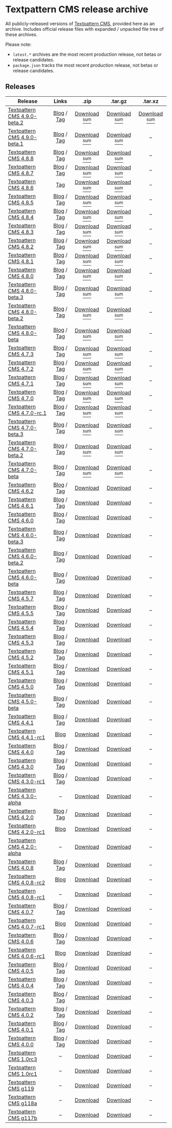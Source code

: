 # Textpattern CMS release archive

All publicly-released versions of [Textpattern CMS](http://www.textpattern.com), provided here as an archive. Includes official release files with expanded / unpacked file tree of these archives.

Please note:

* `latest.*` archives are the most recent production release, not betas or release candidates.
* `package.json` tracks the most recent production release, not betas or release candidates.

## Releases

| Release | Links | .zip | .tar.gz | .tar.xz |
|---|:-:|:-:|:-:|:-:|
| [Textpattern CMS 4.9.0-beta.2](https://github.com/textpattern-community/textpattern-releases/tree/master/releases/4.9.0-beta.2) | [Blog](https://textpattern.com/weblog/textpattern-490-beta2-released) / [Tag](https://github.com/textpattern/textpattern/releases/tag/4.9.0-beta.2) | [Download](https://github.com/textpattern-community/textpattern-releases/blob/master/releases/4.9.0-beta.2/archives/textpattern-4.9.0-beta.2.zip) [<sup>sum</sup>](https://github.com/textpattern-community/textpattern-releases/blob/master/releases/4.9.0-beta.2/archives/textpattern-4.9.0-beta.2.zip.SHA256SUM) | [Download](https://github.com/textpattern-community/textpattern-releases/blob/master/releases/4.9.0-beta.2/archives/textpattern-4.9.0-beta.2.tar.gz) [<sup>sum</sup>](https://github.com/textpattern-community/textpattern-releases/blob/master/releases/4.9.0-beta.2/archives/textpattern-4.9.0-beta.2.tar.gz.SHA256SUM) | [Download](https://github.com/textpattern-community/textpattern-releases/blob/master/releases/4.9.0-beta.2/archives/textpattern-4.9.0-beta.2.tar.xz) [<sup>sum</sup>](https://github.com/textpattern-community/textpattern-releases/blob/master/releases/4.9.0-beta.2/archives/textpattern-4.9.0-beta.2.tar.xz.SHA256SUM) |
| [Textpattern CMS 4.9.0-beta.1](https://github.com/textpattern-community/textpattern-releases/tree/master/releases/4.9.0-beta.1) | [Blog](https://textpattern.com/weblog/textpattern-490-beta1-released-php-84-mysql-84-features-fixes-and-more) / [Tag](https://github.com/textpattern/textpattern/releases/tag/4.9.0-beta.1a) | [Download](https://github.com/textpattern-community/textpattern-releases/blob/master/releases/4.9.0-beta.1/archives/textpattern-4.9.0-beta.1.zip) [<sup>sum</sup>](https://github.com/textpattern-community/textpattern-releases/blob/master/releases/4.9.0-beta.1/archives/textpattern-4.9.0-beta.1.zip.SHA256SUM) | [Download](https://github.com/textpattern-community/textpattern-releases/blob/master/releases/4.9.0-beta.1/archives/textpattern-4.9.0-beta.1.tar.gz) [<sup>sum</sup>](https://github.com/textpattern-community/textpattern-releases/blob/master/releases/4.9.0-beta.1/archives/textpattern-4.9.0-beta.1.tar.gz.SHA256SUM) | – |
| [Textpattern CMS 4.8.8](https://github.com/textpattern-community/textpattern-releases/tree/master/releases/4.8.8) | [Blog](https://textpattern.com/weblog/textpattern-488-released-php-81-support-security-fix-and-more) / [Tag](https://github.com/textpattern/textpattern/releases/tag/4.8.8) | [Download](https://github.com/textpattern-community/textpattern-releases/blob/master/releases/4.8.8/archives/textpattern-4.8.8.zip) [<sup>sum</sup>](https://github.com/textpattern-community/textpattern-releases/blob/master/releases/4.8.8/archives/textpattern-4.8.8.zip.SHA256SUM) | [Download](https://github.com/textpattern-community/textpattern-releases/blob/master/releases/4.8.8/archives/textpattern-4.8.8.tar.gz) [<sup>sum</sup>](https://github.com/textpattern-community/textpattern-releases/blob/master/releases/4.8.8/archives/textpattern-4.8.8.tar.gz.SHA256SUM) | – |
| [Textpattern CMS 4.8.7](https://github.com/textpattern-community/textpattern-releases/tree/master/releases/4.8.7) | [Blog](https://textpattern.com/weblog/textpattern-cms-487-released-bug-fixes-tweaks-hurrah) / [Tag](https://github.com/textpattern/textpattern/releases/tag/4.8.7) | [Download](https://github.com/textpattern-community/textpattern-releases/blob/master/releases/4.8.7/archives/textpattern-4.8.7.zip) [<sup>sum</sup>](https://github.com/textpattern-community/textpattern-releases/blob/master/releases/4.8.7/archives/textpattern-4.8.7.zip.SHA256SUM) | [Download](https://github.com/textpattern-community/textpattern-releases/blob/master/releases/4.8.7/archives/textpattern-4.8.7.tar.gz) [<sup>sum</sup>](https://github.com/textpattern-community/textpattern-releases/blob/master/releases/4.8.7/archives/textpattern-4.8.7.tar.gz.SHA256SUM) | – |
| [Textpattern CMS 4.8.6](https://github.com/textpattern-community/textpattern-releases/tree/master/releases/4.8.6) | [Tag](https://github.com/textpattern/textpattern/releases/tag/4.8.6) | [Download](https://github.com/textpattern-community/textpattern-releases/blob/master/releases/4.8.6/archives/textpattern-4.8.6.zip) [<sup>sum</sup>](https://github.com/textpattern-community/textpattern-releases/blob/master/releases/4.8.6/archives/textpattern-4.8.6.zip.SHA256SUM) | [Download](https://github.com/textpattern-community/textpattern-releases/blob/master/releases/4.8.6/archives/textpattern-4.8.6.tar.gz) [<sup>sum</sup>](https://github.com/textpattern-community/textpattern-releases/blob/master/releases/4.8.6/archives/textpattern-4.8.6.tar.gz.SHA256SUM) | – |
| [Textpattern CMS 4.8.5](https://github.com/textpattern-community/textpattern-releases/tree/master/releases/4.8.5) | [Blog](https://textpattern.com/weblog/textpattern-cms-485-released-bug-fixes-improvements) / [Tag](https://github.com/textpattern/textpattern/releases/tag/4.8.5) | [Download](https://github.com/textpattern-community/textpattern-releases/blob/master/releases/4.8.5/archives/textpattern-4.8.5.zip) [<sup>sum</sup>](https://github.com/textpattern-community/textpattern-releases/blob/master/releases/4.8.5/archives/textpattern-4.8.5.zip.SHA256SUM) | [Download](https://github.com/textpattern-community/textpattern-releases/blob/master/releases/4.8.5/archives/textpattern-4.8.5.tar.gz) [<sup>sum</sup>](https://github.com/textpattern-community/textpattern-releases/blob/master/releases/4.8.5/archives/textpattern-4.8.5.tar.gz.SHA256SUM) | – |
| [Textpattern CMS 4.8.4](https://github.com/textpattern-community/textpattern-releases/tree/master/releases/4.8.4) | [Blog](https://textpattern.com/weblog/textpattern-cms-484-released-php-80-compatible) / [Tag](https://github.com/textpattern/textpattern/releases/tag/4.8.4) | [Download](https://github.com/textpattern-community/textpattern-releases/blob/master/releases/4.8.4/archives/textpattern-4.8.4.zip) [<sup>sum</sup>](https://github.com/textpattern-community/textpattern-releases/blob/master/releases/4.8.4/archives/textpattern-4.8.4.zip.SHA256SUM) | [Download](https://github.com/textpattern-community/textpattern-releases/blob/master/releases/4.8.4/archives/textpattern-4.8.4.tar.gz) [<sup>sum</sup>](https://github.com/textpattern-community/textpattern-releases/blob/master/releases/4.8.4/archives/textpattern-4.8.4.tar.gz.SHA256SUM) | – |
| [Textpattern CMS 4.8.3](https://github.com/textpattern-community/textpattern-releases/tree/master/releases/4.8.3) | [Blog](https://textpattern.com/weblog/textpattern-cms-483-released) / [Tag](https://github.com/textpattern/textpattern/releases/tag/4.8.3) | [Download](https://github.com/textpattern-community/textpattern-releases/blob/master/releases/4.8.3/archives/textpattern-4.8.3.zip) [<sup>sum</sup>](https://github.com/textpattern-community/textpattern-releases/blob/master/releases/4.8.3/archives/textpattern-4.8.3.zip.SHA256SUM) | [Download](https://github.com/textpattern-community/textpattern-releases/blob/master/releases/4.8.3/archives/textpattern-4.8.3.tar.gz) [<sup>sum</sup>](https://github.com/textpattern-community/textpattern-releases/blob/master/releases/4.8.3/archives/textpattern-4.8.3.tar.gz.SHA256SUM) | – |
| [Textpattern CMS 4.8.2](https://github.com/textpattern-community/textpattern-releases/tree/master/releases/4.8.2) | [Blog](https://textpattern.com/weblog/textpattern-cms-482-released) / [Tag](https://github.com/textpattern/textpattern/releases/tag/4.8.2)  | [Download](https://github.com/textpattern-community/textpattern-releases/blob/master/releases/4.8.2/archives/textpattern-4.8.2.zip) [<sup>sum</sup>](https://github.com/textpattern-community/textpattern-releases/blob/master/releases/4.8.2/archives/textpattern-4.8.2.zip.SHA256SUM) | [Download](https://github.com/textpattern-community/textpattern-releases/blob/master/releases/4.8.2/archives/textpattern-4.8.2.tar.gz) [<sup>sum</sup>](https://github.com/textpattern-community/textpattern-releases/blob/master/releases/4.8.2/archives/textpattern-4.8.2.tar.gz.SHA256SUM) | – |
| [Textpattern CMS 4.8.1](https://github.com/textpattern-community/textpattern-releases/tree/master/releases/4.8.1) | [Blog](https://textpattern.com/weblog/textpattern-cms-481-released) / [Tag](https://github.com/textpattern/textpattern/releases/tag/4.8.1)  | [Download](https://github.com/textpattern-community/textpattern-releases/blob/master/releases/4.8.1/archives/textpattern-4.8.1.zip) [<sup>sum</sup>](https://github.com/textpattern-community/textpattern-releases/blob/master/releases/4.8.1/archives/textpattern-4.8.1.zip.SHA256SUM) | [Download](https://github.com/textpattern-community/textpattern-releases/blob/master/releases/4.8.1/archives/textpattern-4.8.1.tar.gz) [<sup>sum</sup>](https://github.com/textpattern-community/textpattern-releases/blob/master/releases/4.8.1/archives/textpattern-4.8.1.tar.gz.SHA256SUM) | – |
| [Textpattern CMS 4.8.0](https://github.com/textpattern-community/textpattern-releases/tree/master/releases/4.8.0) | [Blog](https://textpattern.com/weblog/textpattern-cms-480-released) / [Tag](https://github.com/textpattern/textpattern/releases/tag/4.8.0) | [Download](https://github.com/textpattern-community/textpattern-releases/blob/master/releases/4.8.0/archives/textpattern-4.8.0.zip) [<sup>sum</sup>](https://github.com/textpattern-community/textpattern-releases/blob/master/releases/4.8.0/archives/textpattern-4.8.0.zip.SHA256SUM) | [Download](https://github.com/textpattern-community/textpattern-releases/blob/master/releases/4.8.0/archives/textpattern-4.8.0.tar.gz) [<sup>sum</sup>](https://github.com/textpattern-community/textpattern-releases/blob/master/releases/4.8.0/archives/textpattern-4.8.0.tar.gz.SHA256SUM) | – |
| [Textpattern CMS 4.8.0-beta.3](https://github.com/textpattern-community/textpattern-releases/tree/master/releases/4.8.0-beta.3) | [Blog](https://textpattern.com/weblog/textpattern-cms-480-beta-3-released) / [Tag](https://github.com/textpattern/textpattern/releases/tag/4.8.0-beta.3)| [Download](https://github.com/textpattern-community/textpattern-releases/blob/master/releases/4.8.0-beta.3/archives/textpattern-4.8.0-beta.3.zip) [<sup>sum</sup>](https://github.com/textpattern-community/textpattern-releases/blob/master/releases/4.8.0-beta.3/archives/textpattern-4.8.0-beta.3.zip.SHA256SUM) | [Download](https://github.com/textpattern-community/textpattern-releases/blob/master/releases/4.8.0-beta.3/archives/textpattern-4.8.0-beta.3.tar.gz) [<sup>sum</sup>](https://github.com/textpattern-community/textpattern-releases/blob/master/releases/4.8.0-beta.3/archives/textpattern-4.8.0-beta.3.tar.gz.SHA256SUM) | – |
| [Textpattern CMS 4.8.0-beta.2](https://github.com/textpattern-community/textpattern-releases/tree/master/releases/4.8.0-beta.2) | [Blog](https://textpattern.com/weblog/textpattern-cms-480-beta-2-released-421) / [Tag](https://github.com/textpattern/textpattern/releases/tag/4.8.0-beta.2) | [Download](https://github.com/textpattern-community/textpattern-releases/blob/master/releases/4.8.0-beta.2/archives/textpattern-4.8.0-beta.2.zip) [<sup>sum</sup>](https://github.com/textpattern-community/textpattern-releases/blob/master/releases/4.8.0-beta.2/archives/textpattern-4.8.0-beta.2.zip.SHA256SUM) | [Download](https://github.com/textpattern-community/textpattern-releases/blob/master/releases/4.8.0-beta.2/archives/textpattern-4.8.0-beta.2.tar.gz) [<sup>sum</sup>](https://github.com/textpattern-community/textpattern-releases/blob/master/releases/4.8.0-beta.2/archives/textpattern-4.8.0-beta.2.tar.gz.SHA256SUM) | – |
| [Textpattern CMS 4.8.0-beta](https://github.com/textpattern-community/textpattern-releases/tree/master/releases/4.8.0-beta) | [Blog](https://textpattern.com/weblog/textpattern-cms-480-beta-released) / [Tag](https://github.com/textpattern/textpattern/releases/tag/4.8.0-beta)| [Download](https://github.com/textpattern-community/textpattern-releases/blob/master/releases/4.8.0-beta/archives/textpattern-4.8.0-beta.zip) [<sup>sum</sup>](https://github.com/textpattern-community/textpattern-releases/blob/master/releases/4.8.0-beta/archives/textpattern-4.8.0-beta.zip.SHA256SUM) | [Download](https://github.com/textpattern-community/textpattern-releases/blob/master/releases/4.8.0-beta/archives/textpattern-4.8.0-beta.tar.gz) [<sup>sum</sup>](https://github.com/textpattern-community/textpattern-releases/blob/master/releases/4.8.0-beta/archives/textpattern-4.8.0-beta.tar.gz.SHA256SUM) | – |
| [Textpattern CMS 4.7.3](https://github.com/textpattern-community/textpattern-releases/tree/master/releases/4.7.3) | [Blog](https://textpattern.com/weblog/textpattern-cms-473-released) / [Tag](https://github.com/textpattern/textpattern/releases/tag/4.7.3) | [Download](https://github.com/textpattern-community/textpattern-releases/blob/master/releases/4.7.3/archives/textpattern-4.7.3.zip) [<sup>sum</sup>](https://github.com/textpattern-community/textpattern-releases/blob/master/releases/4.7.3/archives/textpattern-4.7.3.zip.SHA256SUM) | [Download](https://github.com/textpattern-community/textpattern-releases/blob/master/releases/4.7.3/archives/textpattern-4.7.3.tar.gz) [<sup>sum</sup>](https://github.com/textpattern-community/textpattern-releases/blob/master/releases/4.7.3/archives/textpattern-4.7.3.tar.gz.SHA256SUM) | – |
| [Textpattern CMS 4.7.2](https://github.com/textpattern-community/textpattern-releases/tree/master/releases/4.7.2) | [Blog](https://textpattern.com/weblog/textpattern-cms-472-released) / [Tag](https://github.com/textpattern/textpattern/releases/tag/4.7.2) | [Download](https://github.com/textpattern-community/textpattern-releases/blob/master/releases/4.7.2/archives/textpattern-4.7.2.zip) [<sup>sum</sup>](https://github.com/textpattern-community/textpattern-releases/blob/master/releases/4.7.2/archives/textpattern-4.7.2.zip.SHA256SUM) | [Download](https://github.com/textpattern-community/textpattern-releases/blob/master/releases/4.7.2/archives/textpattern-4.7.2.tar.gz) [<sup>sum</sup>](https://github.com/textpattern-community/textpattern-releases/blob/master/releases/4.7.2/archives/textpattern-4.7.2.tar.gz.SHA256SUM) | – |
| [Textpattern CMS 4.7.1](https://github.com/textpattern-community/textpattern-releases/tree/master/releases/4.7.1) | [Blog](https://textpattern.com/weblog/textpattern-cms-471-released) / [Tag](https://github.com/textpattern/textpattern/releases/tag/4.7.1) | [Download](https://github.com/textpattern-community/textpattern-releases/blob/master/releases/4.7.1/archives/textpattern-4.7.1.zip) [<sup>sum</sup>](https://github.com/textpattern-community/textpattern-releases/blob/master/releases/4.7.1/archives/textpattern-4.7.1.zip.SHA256SUM) | [Download](https://github.com/textpattern-community/textpattern-releases/blob/master/releases/4.7.1/archives/textpattern-4.7.1.tar.gz) [<sup>sum</sup>](https://github.com/textpattern-community/textpattern-releases/blob/master/releases/4.7.1/archives/textpattern-4.7.1.tar.gz.SHA256SUM) | – |
| [Textpattern CMS 4.7.0](https://github.com/textpattern-community/textpattern-releases/tree/master/releases/4.7.0) | [Blog](https://textpattern.com/weblog/textpattern-cms-470-released-theme-support-as-standard) / [Tag](https://github.com/textpattern/textpattern/releases/tag/4.7.0) | [Download](https://github.com/textpattern-community/textpattern-releases/blob/master/releases/4.7.0/archives/textpattern-4.7.0.zip) [<sup>sum</sup>](https://github.com/textpattern-community/textpattern-releases/blob/master/releases/4.7.0/archives/textpattern-4.7.0.zip.SHA256SUM) | [Download](https://github.com/textpattern-community/textpattern-releases/blob/master/releases/4.7.0/archives/textpattern-4.7.0.tar.gz) [<sup>sum</sup>](https://github.com/textpattern-community/textpattern-releases/blob/master/releases/4.7.0/archives/textpattern-4.7.0.tar.gz.SHA256SUM) | – |
| [Textpattern CMS 4.7.0-rc.1](https://github.com/textpattern-community/textpattern-releases/tree/master/releases/4.7.0-rc1) | [Blog](https://textpattern.com/weblog/textpattern-cms-470-release-candidate-1-released) / [Tag](https://github.com/textpattern/textpattern/releases/tag/4.7.0-rc.1) | [Download](https://github.com/textpattern-community/textpattern-releases/blob/master/releases/4.7.0-rc1/archives/textpattern-4.7.0-rc.1.zip) [<sup>sum</sup>](https://github.com/textpattern-community/textpattern-releases/blob/master/releases/4.7.0-rc1/archives/textpattern-4.7.0-rc.1.zip.SHA256SUM) | [Download](https://github.com/textpattern-community/textpattern-releases/blob/master/releases/4.7.0-rc1/archives/textpattern-4.7.0-rc.1.tar.gz) [<sup>sum</sup>](https://github.com/textpattern-community/textpattern-releases/blob/master/releases/4.7.0-rc1/archives/textpattern-4.7.0-rc.1.tar.gz.SHA256SUM) | – |
| [Textpattern CMS 4.7.0-beta.3](https://github.com/textpattern-community/textpattern-releases/tree/master/releases/4.7.0-beta.3) | [Blog](https://textpattern.com/weblog/textpattern-cms-470-beta-3-released) / [Tag](https://github.com/textpattern/textpattern/releases/tag/4.7.0-beta.3) | [Download](https://github.com/textpattern-community/textpattern-releases/blob/master/releases/4.7.0-beta.3/archives/textpattern-4.7.0-beta.3.zip) [<sup>sum</sup>](https://github.com/textpattern-community/textpattern-releases/blob/master/releases/4.7.0-beta.3/archives/textpattern-4.7.0-beta.3.zip.SHA256SUM) | [Download](https://github.com/textpattern-community/textpattern-releases/blob/master/releases/4.7.0-beta.3/archives/textpattern-4.7.0-beta.3.tar.gz) [<sup>sum</sup>](https://github.com/textpattern-community/textpattern-releases/blob/master/releases/4.7.0-beta.3/archives/textpattern-4.7.0-beta.3.tar.gz.SHA256SUM) | – |
| [Textpattern CMS 4.7.0-beta.2](https://github.com/textpattern-community/textpattern-releases/tree/master/releases/4.7.0-beta.2) | [Blog](https://textpattern.com/weblog/textpattern-cms-470-beta-3-released) / [Tag](https://github.com/textpattern/textpattern/releases/tag/4.7.0-beta.2) | [Download](https://github.com/textpattern-community/textpattern-releases/blob/master/releases/4.7.0-beta.2/archives/textpattern-4.7.0-beta.2.zip) [<sup>sum</sup>](https://github.com/textpattern-community/textpattern-releases/blob/master/releases/4.7.0-beta.2/archives/textpattern-4.7.0-beta.2.zip.SHA256SUM) | [Download](https://github.com/textpattern-community/textpattern-releases/blob/master/releases/4.7.0-beta.2/archives/textpattern-4.7.0-beta.2.tar.gz) [<sup>sum</sup>](https://github.com/textpattern-community/textpattern-releases/blob/master/releases/4.7.0-beta.2/archives/textpattern-4.7.0-beta.2.tar.gz.SHA256SUM) | – |
| [Textpattern CMS 4.7.0-beta](https://github.com/textpattern-community/textpattern-releases/tree/master/releases/4.7.0-beta) | [Blog](https://textpattern.com/weblog/textpattern-cms-470-beta-3-released) / [Tag](https://github.com/textpattern/textpattern/releases/tag/4.7.0-beta) | [Download](https://github.com/textpattern-community/textpattern-releases/blob/master/releases/4.7.0-beta/archives/textpattern-4.7.0-beta.zip) [<sup>sum</sup>](https://github.com/textpattern-community/textpattern-releases/blob/master/releases/4.7.0-beta/archives/textpattern-4.7.0-beta.zip.SHA256SUM) | [Download](https://github.com/textpattern-community/textpattern-releases/blob/master/releases/4.7.0-beta/archives/textpattern-4.7.0-beta.tar.gz) [<sup>sum</sup>](https://github.com/textpattern-community/textpattern-releases/blob/master/releases/4.7.0-beta/archives/textpattern-4.7.0-beta.tar.gz.SHA256SUM) | – |
| [Textpattern CMS 4.6.2](https://github.com/textpattern-community/textpattern-releases/tree/master/releases/4.6.2) | [Blog](https://textpattern.com/weblog/textpattern-cms-462-released-version-string-theory) / [Tag](https://github.com/textpattern/textpattern/releases/tag/4.6.2) | [Download](https://github.com/textpattern-community/textpattern-releases/blob/master/releases/4.6.2/archives/textpattern-4.6.2.zip) | [Download](https://github.com/textpattern-community/textpattern-releases/blob/master/releases/4.6.2/archives/textpattern-4.6.2.tar.gz) | – |
| [Textpattern CMS 4.6.1](https://github.com/textpattern-community/textpattern-releases/tree/master/releases/4.6.1) | [Blog](https://textpattern.com/weblog/textpattern-cms-461-released-hello-classic) / [Tag](https://github.com/textpattern/textpattern/releases/tag/4.6.1) | [Download](https://github.com/textpattern-community/textpattern-releases/blob/master/releases/4.6.1/archives/textpattern-4.6.1.zip)| [Download](https://github.com/textpattern-community/textpattern-releases/blob/master/releases/4.6.1/archives/textpattern-4.6.1.tar.gz) | – |
| [Textpattern CMS 4.6.0](https://github.com/textpattern-community/textpattern-releases/tree/master/releases/4.6.0) | [Blog](https://textpattern.com/weblog/textpattern-cms-460-released-it-s-big) / [Tag](https://github.com/textpattern/textpattern/releases/tag/4.6.0) | [Download](https://github.com/textpattern-community/textpattern-releases/blob/master/releases/4.6.0/archives/textpattern-4.6.0.zip) | [Download](https://github.com/textpattern-community/textpattern-releases/blob/master/releases/4.6.0/archives/textpattern-4.6.0.tar.gz) | – |
| [Textpattern CMS 4.6.0-beta.3](https://github.com/textpattern-community/textpattern-releases/tree/master/releases/4.6.0-beta.3) | [Blog](https://textpattern.com/weblog/textpattern-cms-460-beta-3-released) / [Tag](https://github.com/textpattern/textpattern/releases/tag/4.6.0-beta.3) | [Download](https://github.com/textpattern-community/textpattern-releases/blob/master/releases/4.6.0-beta.3/archives/textpattern-4.6.0-beta.3.zip) | [Download](https://github.com/textpattern-community/textpattern-releases/blob/master/releases/4.6.0-beta.3/archives/textpattern-4.6.0-beta.3.tar.gz) | – |
| [Textpattern CMS 4.6.0-beta.2](https://github.com/textpattern-community/textpattern-releases/tree/master/releases/4.6.0-beta.2) | [Blog](https://textpattern.com/weblog/textpattern-cms-460-beta-2-released) / [Tag](https://github.com/textpattern/textpattern/releases/tag/4.6.0-beta.2) | [Download](https://github.com/textpattern-community/textpattern-releases/blob/master/releases/4.6.0-beta.2/archives/textpattern-4.6.0-beta.2.zip) | [Download](https://github.com/textpattern-community/textpattern-releases/blob/master/releases/4.6.0-beta.2/archives/textpattern-4.6.0-beta.2.tar.gz) | – |
| [Textpattern CMS 4.6.0-beta](https://github.com/textpattern-community/textpattern-releases/tree/master/releases/4.6.0-beta) | [Blog](https://textpattern.com/weblog/textpattern-cms-460-beta-released) / [Tag](https://github.com/textpattern/textpattern/releases/tag/4.6.0-beta) | [Download](https://github.com/textpattern-community/textpattern-releases/blob/master/releases/4.6.0-beta/archives/textpattern-4.6.0-beta.zip) | [Download](https://github.com/textpattern-community/textpattern-releases/blob/master/releases/4.6.0-beta/archives/textpattern-4.6.0-beta.tar.gz) | – |
| [Textpattern CMS 4.5.7](https://github.com/textpattern-community/textpattern-releases/tree/master/releases/4.5.7) | [Blog](https://textpattern.com/weblog/textpattern-cms-457-released-ten-years-on) / [Tag](https://github.com/textpattern/textpattern/releases/tag/4.5.7) | [Download](https://github.com/textpattern-community/textpattern-releases/blob/master/releases/4.5.7/archives/textpattern-4.5.7.zip) | [Download](https://github.com/textpattern-community/textpattern-releases/blob/master/releases/4.5.7/archives/textpattern-4.5.7.tar.gz) | – |
| [Textpattern CMS 4.5.5](https://github.com/textpattern-community/textpattern-releases/tree/master/releases/4.5.5) | [Blog](https://textpattern.com/weblog/textpattern-cms-455-released) / [Tag](https://github.com/textpattern/textpattern/releases/tag/4.5.5) | [Download](https://github.com/textpattern-community/textpattern-releases/blob/master/releases/4.5.5/archives/textpattern-4.5.5.zip) | [Download](https://github.com/textpattern-community/textpattern-releases/blob/master/releases/4.5.5/archives/textpattern-4.5.5.tar.gz) | – |
| [Textpattern CMS 4.5.4](https://github.com/textpattern-community/textpattern-releases/tree/master/releases/4.5.4) | [Blog](https://textpattern.com/weblog/textpattern-cms-454-released) / [Tag](https://github.com/textpattern/textpattern/releases/tag/4.5.4) | [Download](https://github.com/textpattern-community/textpattern-releases/blob/master/releases/4.5.4/archives/textpattern-4.5.4.zip) | [Download](https://github.com/textpattern-community/textpattern-releases/blob/master/releases/4.5.4/archives/textpattern-4.5.4.tar.gz) | – |
| [Textpattern CMS 4.5.3](https://github.com/textpattern-community/textpattern-releases/tree/master/releases/4.5.3) | [Blog](https://textpattern.com/weblog/textpattern-cms-453-released) / [Tag](https://github.com/textpattern/textpattern/releases/tag/4.5.3) | [Download](https://github.com/textpattern-community/textpattern-releases/blob/master/releases/4.5.3/archives/textpattern-4.5.3.zip) | [Download](https://github.com/textpattern-community/textpattern-releases/blob/master/releases/4.5.3/archives/textpattern-4.5.3.tar.gz) | – |
| [Textpattern CMS 4.5.2](https://github.com/textpattern-community/textpattern-releases/tree/master/releases/4.5.2) | [Blog](https://textpattern.com/weblog/textpattern-cms-452-released) / [Tag](https://github.com/textpattern/textpattern/releases/tag/4.5.2) | [Download](https://github.com/textpattern-community/textpattern-releases/blob/master/releases/4.5.2/archives/textpattern-4.5.2.zip) | [Download](https://github.com/textpattern-community/textpattern-releases/blob/master/releases/4.5.2/archives/textpattern-4.5.2.tar.gz) | – |
| [Textpattern CMS 4.5.1](https://github.com/textpattern-community/textpattern-releases/tree/master/releases/4.5.1) | [Blog](https://textpattern.com/weblog/textpattern-451-released) / [Tag](https://github.com/textpattern/textpattern/releases/tag/4.5.1) | [Download](https://github.com/textpattern-community/textpattern-releases/blob/master/releases/4.5.1/archives/textpattern-4.5.1.zip) | [Download](https://github.com/textpattern-community/textpattern-releases/blob/master/releases/4.5.1/archives/textpattern-4.5.1.tar.gz) | – |
| [Textpattern CMS 4.5.0](https://github.com/textpattern-community/textpattern-releases/tree/master/releases/4.5.0) | [Blog](https://textpattern.com/weblog/textpattern-cms-450-released-a-hive-of-activity) / [Tag](https://github.com/textpattern/textpattern/releases/tag/4.5.0) | [Download](https://github.com/textpattern-community/textpattern-releases/blob/master/releases/4.5.0/archives/textpattern-4.5.0.zip) | [Download](https://github.com/textpattern-community/textpattern-releases/blob/master/releases/4.5.0/archives/textpattern-4.5.0.tar.gz) | – |
| [Textpattern CMS 4.5.0-beta](https://github.com/textpattern-community/textpattern-releases/tree/master/releases/4.5.0-beta) | [Blog](https://textpattern.com/weblog/textpattern-450-beta-released) / [Tag](https://github.com/textpattern/textpattern/releases/tag/4.5.0-beta) | [Download](https://github.com/textpattern-community/textpattern-releases/blob/master/releases/4.5.0-beta/archives/textpattern-4.5.0-beta.zip) | [Download](https://github.com/textpattern-community/textpattern-releases/blob/master/releases/4.5.0-beta/archives/textpattern-4.5.0-beta.tar.gz) | – |
| [Textpattern CMS 4.4.1](https://github.com/textpattern-community/textpattern-releases/tree/master/releases/4.4.1) | [Blog](https://textpattern.com/weblog/textpattern-cms-441-released-security-upgrade) / [Tag](https://github.com/textpattern/textpattern/releases/tag/4.4.1) | [Download](https://github.com/textpattern-community/textpattern-releases/blob/master/releases/4.4.1/archives/textpattern-4.4.1.zip) | [Download](https://github.com/textpattern-community/textpattern-releases/blob/master/releases/4.4.1/archives/textpattern-4.4.1.tar.gz) | – |
| [Textpattern CMS 4.4.1-rc1](https://github.com/textpattern-community/textpattern-releases/tree/master/releases/4.4.1-rc1) | [Blog](https://textpattern.com/weblog/help-test-release-candidate-441) | [Download](https://github.com/textpattern-community/textpattern-releases/blob/master/releases/4.4.1-rc1/archives/textpattern-4.4.1-rc1.zip) | [Download](https://github.com/textpattern-community/textpattern-releases/blob/master/releases/4.4.1-rc1/archives/textpattern-4.4.1-rc1.tar.gz) | – |
| [Textpattern CMS 4.4.0](https://github.com/textpattern-community/textpattern-releases/tree/master/releases/4.4.0) | [Blog](https://textpattern.com/weblog/textpattern-cms-440-released-focus-on-security) / [Tag](https://github.com/textpattern/textpattern/releases/tag/4.4.0) | [Download](https://github.com/textpattern-community/textpattern-releases/blob/master/releases/4.4.0/archives/textpattern-4.4.0.zip) | [Download](https://github.com/textpattern-community/textpattern-releases/blob/master/releases/4.4.0/archives/textpattern-4.4.0.tar.gz) | – |
| [Textpattern CMS 4.3.0](https://github.com/textpattern-community/textpattern-releases/tree/master/releases/4.3.0) | [Blog](https://textpattern.com/weblog/textpattern-cms-430-released) / [Tag](https://github.com/textpattern/textpattern/releases/tag/4.3.0) | [Download](https://github.com/textpattern-community/textpattern-releases/blob/master/releases/4.3.0/archives/textpattern-4.3.0.zip) | [Download](https://github.com/textpattern-community/textpattern-releases/blob/master/releases/4.3.0/archives/textpattern-4.3.0.tar.gz) | – |
| [Textpattern CMS 4.3.0-rc1](https://github.com/textpattern-community/textpattern-releases/tree/master/releases/4.3.0-rc1) | [Blog](https://textpattern.com/weblog/textpattern-cms-430-release-candidate) / [Tag](https://github.com/textpattern/textpattern/releases/tag/4.3.0) | [Download](https://github.com/textpattern-community/textpattern-releases/blob/master/releases/4.3.0-rc1/archives/textpattern-4.3.0-rc1.zip) | [Download](https://github.com/textpattern-community/textpattern-releases/blob/master/releases/4.3.0-rc1/archives/textpattern-4.3.0-rc1.tar.gz) | – |
| [Textpattern CMS 4.3.0-alpha](https://github.com/textpattern-community/textpattern-releases/tree/master/releases/4.3.0-alpha) | – | [Download](https://github.com/textpattern-community/textpattern-releases/blob/master/releases/4.3.0-rc1/archives/textpattern-4.3.0-rc1.zip) | [Download](https://github.com/textpattern-community/textpattern-releases/blob/master/releases/4.3.0-rc1/archives/textpattern-4.3.0-rc1.tar.gz) | – |
| [Textpattern CMS 4.2.0](https://github.com/textpattern-community/textpattern-releases/tree/master/releases/4.2.0) | [Blog](https://textpattern.com/weblog/textpattern-cms-420-released) / [Tag](https://github.com/textpattern/textpattern/releases/tag/4.2.0) | [Download](https://github.com/textpattern-community/textpattern-releases/blob/master/releases/4.2.0/archives/textpattern-4.2.0.zip) | [Download](https://github.com/textpattern-community/textpattern-releases/blob/master/releases/4.2.0/archives/textpattern-4.2.0.tar.gz) | – |
| [Textpattern CMS 4.2.0-rc1](https://github.com/textpattern-community/textpattern-releases/tree/master/releases/4.2.0-rc1) | [Blog](https://textpattern.com/weblog/textpattern-cms-420-release-candidate-help-us-test) | [Download](https://github.com/textpattern-community/textpattern-releases/blob/master/releases/4.2.0-rc1/archives/textpattern-4.2.0-rc1.zip) | [Download](https://github.com/textpattern-community/textpattern-releases/blob/master/releases/4.2.0-rc1/archives/textpattern-4.2.0-rc1.tar.gz) | – |
| [Textpattern CMS 4.2.0-alpha](https://github.com/textpattern-community/textpattern-releases/tree/master/releases/4.2.0-alpha) | – | [Download](https://github.com/textpattern-community/textpattern-releases/blob/master/releases/4.2.0-rc1/archives/textpattern-4.2.0-rc1.zip) | [Download](https://github.com/textpattern-community/textpattern-releases/blob/master/releases/4.2.0-rc1/archives/textpattern-4.2.0-rc1.tar.gz) | – |
| [Textpattern CMS 4.0.8](https://github.com/textpattern-community/textpattern-releases/tree/master/releases/4.0.8) | [Blog](https://textpattern.com/weblog/textpattern-cms-408-released) / [Tag](https://github.com/textpattern/textpattern/releases/tag/4.0.8) | [Download](https://github.com/textpattern-community/textpattern-releases/blob/master/releases/4.0.8/archives/textpattern-4.0.8.zip) | [Download](https://github.com/textpattern-community/textpattern-releases/blob/master/releases/4.0.8/archives/textpattern-4.0.8.tar.gz) | – |
| [Textpattern CMS 4.0.8-rc2](https://github.com/textpattern-community/textpattern-releases/tree/master/releases/4.0.8-rc2) | [Blog](https://textpattern.com/weblog/help-us-test-the-release-candidate-for-the-upcoming-408-release) | [Download](https://github.com/textpattern-community/textpattern-releases/blob/master/releases/4.0.8-rc2/archives/textpattern-4.0.8-rc2.zip) | [Download](https://github.com/textpattern-community/textpattern-releases/blob/master/releases/4.0.8-rc2/archives/textpattern-4.0.8-rc2.tar.gz) | – |
| [Textpattern CMS 4.0.8-rc1](https://github.com/textpattern-community/textpattern-releases/tree/master/releases/4.0.8-rc1) | – | [Download](https://github.com/textpattern-community/textpattern-releases/blob/master/releases/4.0.8-rc1/archives/textpattern-4.0.8-rc1.zip) | [Download](https://github.com/textpattern-community/textpattern-releases/blob/master/releases/4.0.8-rc1/archives/textpattern-4.0.8-rc1.tar.gz) | – |
| [Textpattern CMS 4.0.7](https://github.com/textpattern-community/textpattern-releases/tree/master/releases/4.0.7) | [Blog](https://textpattern.com/weblog/textpattern-407-released) / [Tag](https://github.com/textpattern/textpattern/releases/tag/4.0.7) | [Download](https://github.com/textpattern-community/textpattern-releases/blob/master/releases/4.0.7/archives/textpattern-4.0.7.zip) | [Download](https://github.com/textpattern-community/textpattern-releases/blob/master/releases/4.0.7/archives/textpattern-4.0.7.tar.gz) | – |
| [Textpattern CMS 4.0.7-rc1](https://github.com/textpattern-community/textpattern-releases/tree/master/releases/4.0.7-rc1) | [Blog](https://textpattern.com/weblog/help-us-test-the-release-candidate-for-the-upcoming-407-release) | [Download](https://github.com/textpattern-community/textpattern-releases/blob/master/releases/4.0.7-rc1/archives/textpattern-4.0.7-rc1.zip) | [Download](https://github.com/textpattern-community/textpattern-releases/blob/master/releases/4.0.7-rc1/archives/textpattern-4.0.7-rc1.tar.gz) | – |
| [Textpattern CMS 4.0.6](https://github.com/textpattern-community/textpattern-releases/tree/master/releases/4.0.6) | [Blog](https://textpattern.com/weblog/textpattern-406-released) / [Tag](https://github.com/textpattern/textpattern/releases/tag/4.0.6) | [Download](https://github.com/textpattern-community/textpattern-releases/blob/master/releases/4.0.6/archives/textpattern-4.0.6.zip) | [Download](https://github.com/textpattern-community/textpattern-releases/blob/master/releases/4.0.6/archives/textpattern-4.0.6.tar.gz) | – |
| [Textpattern CMS 4.0.6-rc1](https://github.com/textpattern-community/textpattern-releases/tree/master/releases/4.0.6-rc1) | [Blog](https://textpattern.com/weblog/testing-upcoming-406-rc1) | [Download](https://github.com/textpattern-community/textpattern-releases/blob/master/releases/4.0.6-rc1/archives/textpattern-4.0.6-rc1.zip) | [Download](https://github.com/textpattern-community/textpattern-releases/blob/master/releases/4.0.6-rc1/archives/textpattern-4.0.6-rc1.tar.gz) | – |
| [Textpattern CMS 4.0.5](https://github.com/textpattern-community/textpattern-releases/tree/master/releases/4.0.5) | [Blog](https://textpattern.com/weblog/textpattern-405-released) / [Tag](https://github.com/textpattern/textpattern/releases/tag/4.0.5) | [Download](https://github.com/textpattern-community/textpattern-releases/blob/master/releases/4.0.5/archives/textpattern-4.0.5.zip) | [Download](https://github.com/textpattern-community/textpattern-releases/blob/master/releases/4.0.5/archives/textpattern-4.0.5.tar.gz) | – |
| [Textpattern CMS 4.0.4](https://github.com/textpattern-community/textpattern-releases/tree/master/releases/4.0.4) | [Blog](https://textpattern.com/weblog/textpattern-404-released) / [Tag](https://github.com/textpattern/textpattern/releases/tag/4.0.4) | [Download](https://github.com/textpattern-community/textpattern-releases/blob/master/releases/4.0.4/archives/textpattern-4.0.4.zip) | [Download](https://github.com/textpattern-community/textpattern-releases/blob/master/releases/4.0.4/archives/textpattern-4.0.4.tar.gz) | – |
| [Textpattern CMS 4.0.3](https://github.com/textpattern-community/textpattern-releases/tree/master/releases/4.0.3) | [Blog](https://textpattern.com/weblog/textpattern-403-released) / [Tag](https://github.com/textpattern/textpattern/releases/tag/4.0.3) | [Download](https://github.com/textpattern-community/textpattern-releases/blob/master/releases/4.0.3/archives/textpattern-4.0.3.zip) | [Download](https://github.com/textpattern-community/textpattern-releases/blob/master/releases/4.0.3/archives/textpattern-4.0.3.tar.gz) | – |
| [Textpattern CMS 4.0.2](https://github.com/textpattern-community/textpattern-releases/tree/master/releases/4.0.2) | [Blog](https://textpattern.com/weblog/textpattern-402-released) / [Tag](https://github.com/textpattern/textpattern/releases/tag/4.0.2) | [Download](https://github.com/textpattern-community/textpattern-releases/blob/master/releases/4.0.2/archives/textpattern-4.0.2.zip) | [Download](https://github.com/textpattern-community/textpattern-releases/blob/master/releases/4.0.2/archives/textpattern-4.0.2.tar.gz) | – |
| [Textpattern CMS 4.0.1](https://github.com/textpattern-community/textpattern-releases/tree/master/releases/4.0.1) | [Blog](https://textpattern.com/weblog/textpattern-401-released) / [Tag](https://github.com/textpattern/textpattern/releases/tag/4.0.1) | [Download](https://github.com/textpattern-community/textpattern-releases/blob/master/releases/4.0.1/archives/textpattern-4.0.1.zip) | [Download](https://github.com/textpattern-community/textpattern-releases/blob/master/releases/4.0.1/archives/textpattern-4.0.1.tar.gz) | – |
| [Textpattern CMS 4.0.0](https://github.com/textpattern-community/textpattern-releases/tree/master/releases/4.0.0) | [Blog](https://textpattern.com/weblog/textpattern-4-stable-released) / [Tag](https://github.com/textpattern/textpattern/releases/tag/4.0.0) | [Download](https://github.com/textpattern-community/textpattern-releases/blob/master/releases/4.0.0/archives/textpattern-4.0.0.zip) | [Download](https://github.com/textpattern-community/textpattern-releases/blob/master/releases/4.0.0/archives/textpattern-4.0.0.tar.gz) | – |
| [Textpattern CMS 1.0rc3](https://github.com/textpattern-community/textpattern-releases/tree/master/releases/1.0rc3) | – | [Download](https://github.com/textpattern-community/textpattern-releases/blob/master/releases/1.0rc3/archives/textpattern-1.0rc3.zip) | [Download](https://github.com/textpattern-community/textpattern-releases/blob/master/releases/1.0rc3/archives/textpattern-1.0rc3.tar.gz) | – |
| [Textpattern CMS 1.0rc1](https://github.com/textpattern-community/textpattern-releases/tree/master/releases/1.0rc1) | – | [Download](https://github.com/textpattern-community/textpattern-releases/blob/master/releases/1.0rc1/archives/textpattern-1.0rc1.zip) | [Download](https://github.com/textpattern-community/textpattern-releases/blob/master/releases/1.0rc1/archives/textpattern-1.0rc1.tar.gz) | – |
| [Textpattern CMS g119](https://github.com/textpattern-community/textpattern-releases/tree/master/releases/g119) | – | [Download](https://github.com/textpattern-community/textpattern-releases/blob/master/releases/g119/archives/textpattern-g119.zip) | [Download](https://github.com/textpattern-community/textpattern-releases/blob/master/releases/g119/archives/textpattern-g119.tar.gz) | – |
| [Textpattern CMS g118a](https://github.com/textpattern-community/textpattern-releases/tree/master/releases/g118a) | – | [Download](https://github.com/textpattern-community/textpattern-releases/blob/master/releases/g118a/archives/textpattern-g118a.zip) | [Download](https://github.com/textpattern-community/textpattern-releases/blob/master/releases/g118a/archives/textpattern-g118a.tar.gz) | – |
| [Textpattern CMS g117b](https://github.com/textpattern-community/textpattern-releases/tree/master/releases/g117b) | – | [Download](https://github.com/textpattern-community/textpattern-releases/blob/master/releases/g117b/archives/textpattern-g117b.zip) | [Download](https://github.com/textpattern-community/textpattern-releases/blob/master/releases/g117b/archives/textpattern-g117b.tar.gz) | – |